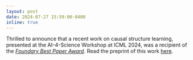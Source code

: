 ```yaml
---
layout: post
date: 2024-07-27 15:59:00-0400
inline: true
---
```


Thrilled to announce that a recent work on causal structure learning, presented at the AI-4-Science Workshop at ICML 2024, 
was a recipient of the [*Foundary Best Paper Award*](https://ai4sciencecommunity.github.io/icml24/award.html). 
Read the preprint of this work [here](https://arxiv.org/pdf/2406.06348).
